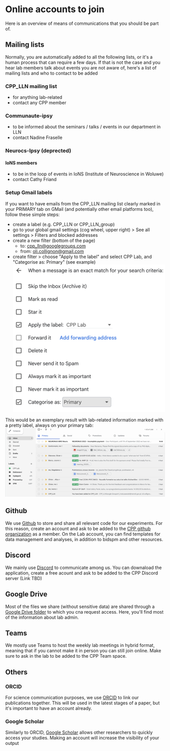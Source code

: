 # Online accounts to join
Here is an overview of means of communications that you should be part of. 


## Mailing lists
Normally, you are automatically added to all the following lists, or it's a human process that can require a few days. 
If that is not the case and you hear lab members talk about events you are not aware of, here's a list of mailing lists and who to contact to be added

### CPP_LLN mailing list
- for anything lab-related
- contact any CPP member 

### Communaute-ipsy
- to be informed about the seminars / talks / events in our department in LLN
- contact Nadine Fraselle

### Neurocs-Ipsy (deprected)

#### IoNS members
- to be in the loop of events in IoNS (Institute of Neuroscience in Woluwe)
- contact Cathy Friand

### Setup Gmail labels
If you want to have emails from the CPP_LLN mailing list clearly marked in your PRIMARY tab on GMail (and potentially other email platforms too), follow these simple steps: 

- create a label (e.g. CPP_LLN or CPP_LLN_group)
- go to your global gmail settings (cog wheel, upper right) > See all settings > Filters and blocked addresses
- create a new filter (bottom of the page) 
  * to: cpp_lln@googlegroups.com 
  * from: oli.collignon@gmail.com
- create filter > choose "Apply to the label" and select CPP Lab, and "Categorise as: Primary" (see example)
![gmail labels settings](./images/gmail_labels_settings.png) 

This would be an exemplary result with lab-related information marked with a pretty label, always on your primary tab:
![gmail labels view](./images/gmail_labels_view.png) 


## Github
We use [Github](https://github.com/) to store and share all relevant code for our experiments. 
For this reason, create an account and ask to be added to the [CPP github organization](https://github.com/cpp-lln-lab) as a member. 
On the Lab account, you can find templates for data management and analyses, in addition to bidspm and other resources. 


## Discord
We mainly use [Discord](https://discord.com/) to communicate among us. 
You can downaload the application, create a free acount and ask to be added to the CPP Discord server (Link TBD)


## Google Drive
Most of the files we share (without sensitive data) are shared through a [Google Drive folder]([link](https://drive.google.com/drive/folders/0B_uzjo71y59FOVNXVlNRN1k2c1k?resourcekey=0-3qpicNZjpKuxfV71jyIhlg)) to which you cna request access.
Here, you'll find most of the information about lab admin. 


## Teams
We mostly use Teams to host the weekly lab meetings in hybrid format, meaning that if you cannot make it in person you can still join online.
Make sure to ask in the lab to be added to the CPP Team space. 


## Others

### ORCID
For science communication purposes, we use [ORCID](https://info.orcid.org/researchers/) to link our publications together.
This will be used in the latest stages of a paper, but it's important to have an account already.

### Google Scholar 
Similarly to ORCID, [Google Scholar](https://scholar.google.com/) allows other researchers to quickly access your studies. 
Making an account will increase the visibility of your output